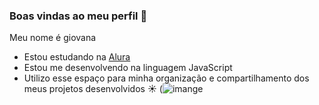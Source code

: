 ### Boas vindas ao meu perfil 🎀

Meu nome é giovana

- Estou estudando na [Alura](https://www.alura.com.br)
- Estou me desenvolvendo na linguagem JavaScript
- Utilizo esse espaço para minha organização e compartilhamento dos meus projetos desenvolvidos ☀️
(![imange](https://tenor.com/bg3Wt.gif)
